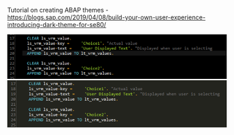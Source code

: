 Tutorial on creating ABAP themes - https://blogs.sap.com/2019/04/08/build-your-own-user-experience-introducing-dark-theme-for-se80/


![Read-only](https://github.com/Tursko/ABAP-Theme/blob/master/ReadOnly.PNG)
![Edit](https://github.com/Tursko/ABAP-Theme/blob/master/Edit.PNG)
